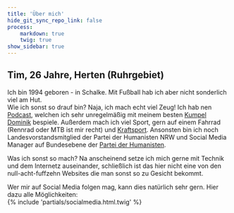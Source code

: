 ```yaml
---
title: 'Über mich'
hide_git_sync_repo_link: false
process:
    markdown: true
    twig: true
show_sidebar: true
---
```


## Tim, 26 Jahre, Herten (Ruhrgebiet)

Ich bin 1994 geboren - in Schalke. Mit Fußball hab ich aber nicht sonderlich viel am Hut.  
Wie ich sonst so drauf bin? Naja, ich mach echt viel Zeug! Ich hab nen [Podcast](https://schachtfunk.de), welchen ich sehr unregelmäßig mit meinem besten [Kumpel Dominik](https://schusa.ruhr) bespiele. Außerdem mach ich viel Sport, gern auf einem Fahrrad (Rennrad oder MTB ist mir recht) und [Kraftsport](https://kraftkaue.de). Ansonsten bin ich noch Landesvorstandsmitglied der Partei der Humanisten NRW und Social Media Manager auf Bundesebene der [Partei der Humanisten](https://diehumanisten.de).  

Was ich sonst so mach? Na anscheinend setze ich mich gerne mit Technik und dem Internetz auseinander, schließlich ist das hier nicht eine von den null-acht-fuffzehn Websites die man sonst so zu Gesicht bekommt.  

Wer mir auf Social Media folgen mag, kann dies natürlich sehr gern. Hier dazu alle Möglichkeiten:  
{% include 'partials/socialmedia.html.twig' %}
